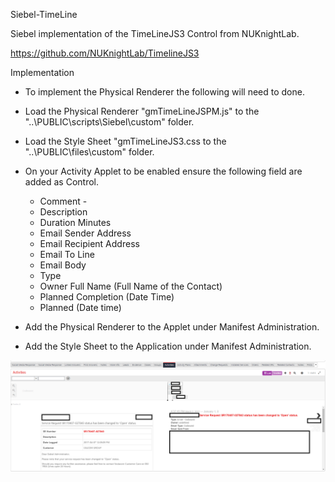 Siebel-TimeLine

Siebel implementation of the TimeLineJS3 Control from NUKnightLab.

https://github.com/NUKnightLab/TimelineJS3

Implementation

* To implement the Physical Renderer the following will need to done.
* Load the Physical Renderer "gmTimeLineJSPM.js" to the "..\PUBLIC\scripts\Siebel\custom" folder.
* Load the Style Sheet "gmTimeLineJS3.css to the "..\PUBLIC\files\custom" folder.
* On your Activity Applet to be enabled ensure the following field are added as Control.
  * Comment - 
  * Description
  * Duration Minutes
  * Email Sender Address
  * Email Recipient Address
  * Email To Line
  * Email Body
  * Type
  * Owner Full Name  (Full Name of the Contact)
  * Planned Completion  (Date Time)
  * Planned  (Date time)

* Add the Physical Renderer to the Applet under Manifest Administration.
* Add the Style Sheet to the Application under Manifest Administration.

![Example](/images/sample.png)

